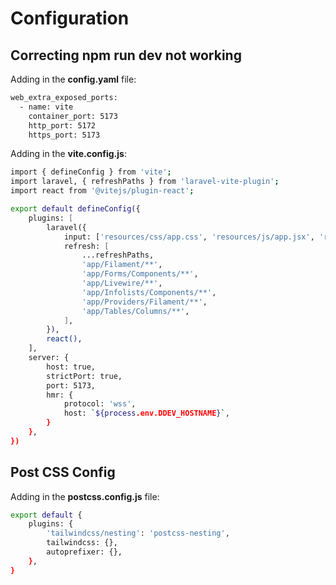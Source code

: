 # Configuration

## **Correcting npm run dev not working**

Adding in the **config.yaml** file:
```sh
web_extra_exposed_ports:
  - name: vite
    container_port: 5173
    http_port: 5172
    https_port: 5173
```

Adding in the **vite.config.js**:
```sh
import { defineConfig } from 'vite';
import laravel, { refreshPaths } from 'laravel-vite-plugin';
import react from '@vitejs/plugin-react';

export default defineConfig({
    plugins: [
        laravel({
            input: ['resources/css/app.css', 'resources/js/app.jsx', 'resources/js/app.js'],
            refresh: [
                ...refreshPaths,
                'app/Filament/**',
                'app/Forms/Components/**',
                'app/Livewire/**',
                'app/Infolists/Components/**',
                'app/Providers/Filament/**',
                'app/Tables/Columns/**',
            ],
        }),
        react(),
    ],
    server: {
        host: true,
        strictPort: true,
        port: 5173,
        hmr: {
            protocol: 'wss',
            host: `${process.env.DDEV_HOSTNAME}`,
        }
    },
})
```

## **Post CSS Config**

Adding in the **postcss.config.js** file:
```sh
export default {
    plugins: {
        'tailwindcss/nesting': 'postcss-nesting',
        tailwindcss: {},
        autoprefixer: {},
    },
}
```

